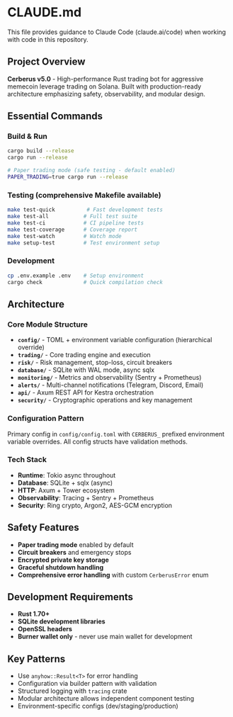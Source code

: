 # CLAUDE.md

This file provides guidance to Claude Code (claude.ai/code) when working with code in this repository.

## Project Overview

**Cerberus v5.0** - High-performance Rust trading bot for aggressive memecoin leverage trading on Solana. Built with production-ready architecture emphasizing safety, observability, and modular design.

## Essential Commands

### Build & Run
```bash
cargo build --release
cargo run --release

# Paper trading mode (safe testing - default enabled)
PAPER_TRADING=true cargo run --release
```

### Testing (comprehensive Makefile available)
```bash
make test-quick          # Fast development tests
make test-all           # Full test suite  
make test-ci            # CI pipeline tests
make test-coverage      # Coverage report
make test-watch         # Watch mode
make setup-test         # Test environment setup
```

### Development
```bash
cp .env.example .env    # Setup environment
cargo check             # Quick compilation check
```

## Architecture

### Core Module Structure
- **`config/`** - TOML + environment variable configuration (hierarchical override)
- **`trading/`** - Core trading engine and execution
- **`risk/`** - Risk management, stop-loss, circuit breakers
- **`database/`** - SQLite with WAL mode, async sqlx
- **`monitoring/`** - Metrics and observability (Sentry + Prometheus)
- **`alerts/`** - Multi-channel notifications (Telegram, Discord, Email)
- **`api/`** - Axum REST API for Kestra orchestration
- **`security/`** - Cryptographic operations and key management

### Configuration Pattern
Primary config in `config/config.toml` with `CERBERUS_` prefixed environment variable overrides. All config structs have validation methods.

### Tech Stack
- **Runtime**: Tokio async throughout
- **Database**: SQLite + sqlx (async)  
- **HTTP**: Axum + Tower ecosystem
- **Observability**: Tracing + Sentry + Prometheus
- **Security**: Ring crypto, Argon2, AES-GCM encryption

## Safety Features

- **Paper trading mode** enabled by default
- **Circuit breakers** and emergency stops
- **Encrypted private key storage** 
- **Graceful shutdown handling**
- **Comprehensive error handling** with custom `CerberusError` enum

## Development Requirements

- **Rust 1.70+**
- **SQLite development libraries**
- **OpenSSL headers**
- **Burner wallet only** - never use main wallet for development

## Key Patterns

- Use `anyhow::Result<T>` for error handling
- Configuration via builder pattern with validation
- Structured logging with `tracing` crate
- Modular architecture allows independent component testing
- Environment-specific configs (dev/staging/production)